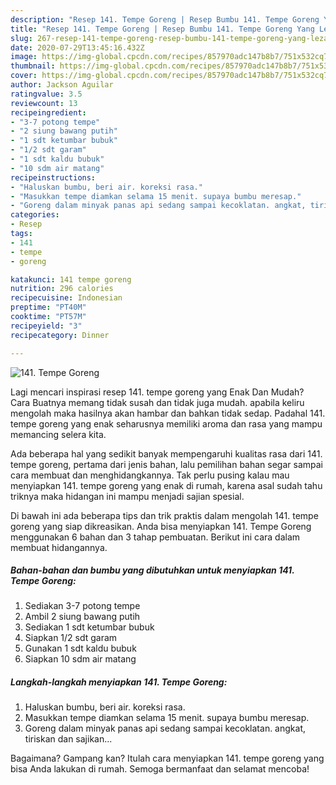```yaml
---
description: "Resep 141. Tempe Goreng | Resep Bumbu 141. Tempe Goreng Yang Lezat Sekali"
title: "Resep 141. Tempe Goreng | Resep Bumbu 141. Tempe Goreng Yang Lezat Sekali"
slug: 267-resep-141-tempe-goreng-resep-bumbu-141-tempe-goreng-yang-lezat-sekali
date: 2020-07-29T13:45:16.432Z
image: https://img-global.cpcdn.com/recipes/857970adc147b8b7/751x532cq70/141-tempe-goreng-foto-resep-utama.jpg
thumbnail: https://img-global.cpcdn.com/recipes/857970adc147b8b7/751x532cq70/141-tempe-goreng-foto-resep-utama.jpg
cover: https://img-global.cpcdn.com/recipes/857970adc147b8b7/751x532cq70/141-tempe-goreng-foto-resep-utama.jpg
author: Jackson Aguilar
ratingvalue: 3.5
reviewcount: 13
recipeingredient:
- "3-7 potong tempe"
- "2 siung bawang putih"
- "1 sdt ketumbar bubuk"
- "1/2 sdt garam"
- "1 sdt kaldu bubuk"
- "10 sdm air matang"
recipeinstructions:
- "Haluskan bumbu, beri air. koreksi rasa."
- "Masukkan tempe diamkan selama 15 menit. supaya bumbu meresap."
- "Goreng dalam minyak panas api sedang sampai kecoklatan. angkat, tiriskan dan sajikan..."
categories:
- Resep
tags:
- 141
- tempe
- goreng

katakunci: 141 tempe goreng 
nutrition: 296 calories
recipecuisine: Indonesian
preptime: "PT40M"
cooktime: "PT57M"
recipeyield: "3"
recipecategory: Dinner

---
```



![141. Tempe Goreng](https://img-global.cpcdn.com/recipes/857970adc147b8b7/751x532cq70/141-tempe-goreng-foto-resep-utama.jpg)

Lagi mencari inspirasi resep 141. tempe goreng yang Enak Dan Mudah? Cara Buatnya memang tidak susah dan tidak juga mudah. apabila keliru mengolah maka hasilnya akan hambar dan bahkan tidak sedap. Padahal 141. tempe goreng yang enak seharusnya memiliki aroma dan rasa yang mampu memancing selera kita.



Ada beberapa hal yang sedikit banyak mempengaruhi kualitas rasa dari 141. tempe goreng, pertama dari jenis bahan, lalu pemilihan bahan segar sampai cara membuat dan menghidangkannya. Tak perlu pusing kalau mau menyiapkan 141. tempe goreng yang enak di rumah, karena asal sudah tahu triknya maka hidangan ini mampu menjadi sajian spesial.


Di bawah ini ada beberapa tips dan trik praktis dalam mengolah 141. tempe goreng yang siap dikreasikan. Anda bisa menyiapkan 141. Tempe Goreng menggunakan 6 bahan dan 3 tahap pembuatan. Berikut ini cara dalam membuat hidangannya.

<!--inarticleads1-->

##### Bahan-bahan dan bumbu yang dibutuhkan untuk menyiapkan 141. Tempe Goreng:

1. Sediakan 3-7 potong tempe
1. Ambil 2 siung bawang putih
1. Sediakan 1 sdt ketumbar bubuk
1. Siapkan 1/2 sdt garam
1. Gunakan 1 sdt kaldu bubuk
1. Siapkan 10 sdm air matang




<!--inarticleads2-->

##### Langkah-langkah menyiapkan 141. Tempe Goreng:

1. Haluskan bumbu, beri air. koreksi rasa.
1. Masukkan tempe diamkan selama 15 menit. supaya bumbu meresap.
1. Goreng dalam minyak panas api sedang sampai kecoklatan. angkat, tiriskan dan sajikan...




Bagaimana? Gampang kan? Itulah cara menyiapkan 141. tempe goreng yang bisa Anda lakukan di rumah. Semoga bermanfaat dan selamat mencoba!
